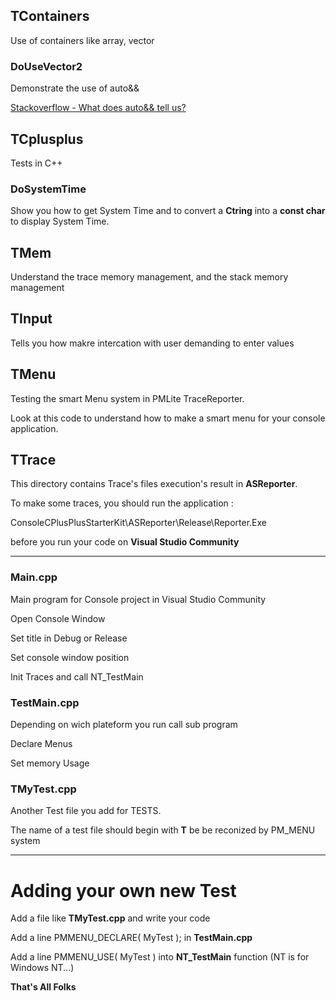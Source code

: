 ## TContainers

Use of containers like array, vector

### DoUseVector2

Demonstrate the use of auto&&

[Stackoverflow - What does auto&& tell us?](https://stackoverflow.com/questions/13230480/what-does-auto-tell-us)

## TCplusplus

Tests in C++ 

### DoSystemTime

Show you how to get System Time and to convert a **Ctring** into a **const char** to display System Time. 


## TMem

Understand the trace memory management, and the stack memory management

## TInput

Tells you how makre intercation with user demanding to enter values


## TMenu

Testing the smart Menu system in PMLite TraceReporter.

Look at this code to understand how to make a smart menu for your console application. 

## TTrace

This directory contains Trace's files execution's result in **ASReporter**. 

To make some traces, you should run the application :

ConsoleCPlusPlusStarterKit\ASReporter\Release\Reporter.Exe

before you run your code on **Visual Studio Community**

----------


### Main.cpp

Main program for Console project in Visual Studio Community

Open Console Window

Set title in Debug or Release

Set console window position

Init Traces and call NT_TestMain

### TestMain.cpp

Depending on wich plateform you run call sub program

Declare Menus

Set memory Usage

### TMyTest.cpp

Another Test file you add for TESTS.

The name of a test file should begin with **T** be be reconized by PM_MENU system

----------

# Adding your own new Test

Add a file like **TMyTest.cpp** and write your code

Add a line PMMENU_DECLARE( MyTest ); in **TestMain.cpp**

Add a line PMMENU_USE( MyTest ) into **NT_TestMain** function (NT is for Windows NT...)

**That's All Folks**




